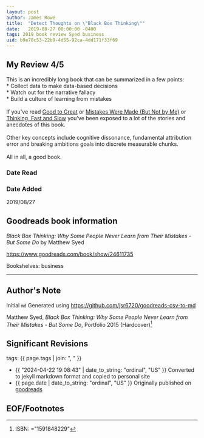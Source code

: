 ```yaml
---
layout: post
author: James Rowe
title:  "Detect Thoughts on \"Black Box Thinking\""
date:   2019-08-27 00:00:00 -0400
tags: 2019 book review Syed business
uid: b9e78c53-22b9-4d55-92ca-4dd171f33f69
---
```




## My Review 4/5

This is an incredibly long book that can be summarized in a few points:<br/>* Collect data to make data-based decisions<br/>* Watch out for the narrative fallacy<br/>* Build a culture of learning from mistakes<br/><br/>If you've read [Good to Great](https://www.goodreads.com/book/show/76865) or [Mistakes Were Made (But Not by Me)](https://www.goodreads.com/book/show/522525) or [Thinking, Fast and Slow](https://www.goodreads.com/book/show/11468377) you've been exposed to a lot of the stories and anecdotes of this book.<br/><br/>Other key concepts include cognitive dissonance, fundamental attribution error and breaking ambitions goals into discrete measurable chunks.<br/><br/>All in all, a good book.

### Date Read


### Date Added
2019/08/27

## Goodreads book information

*Black Box Thinking: Why Some People Never Learn from Their Mistakes - But Some Do* by Matthew Syed

https://www.goodreads.com/book/show/24611735

Bookshelves: business

---

## Author's Note

Initial `md` Generated using https://github.com/jsr6720/goodreads-csv-to-md

Matthew Syed, *Black Box Thinking: Why Some People Never Learn from Their Mistakes - But Some Do*,  Portfolio 2015 (Hardcover)[^1]

## Significant Revisions

tags: {{ page.tags | join: ", " }} <!-- todo move this somewhere -->

- {{ "2024-04-22 19:08:43" | date_to_string: "ordinal", "US" }} Converted to jekyll markdown format and copied to personal site
- {{ page.date | date_to_string: "ordinal", "US" }} Originally published on [goodreads](https://www.goodreads.com)

## EOF/Footnotes

[^1]: ISBN: ="1591848229"